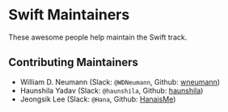 # Swift Maintainers

These awesome people help maintain the Swift track.

<!-- ## Senior Maintainers

TODO: add senior maintainers -->

## Contributing Maintainers

- William D. Neumann (Slack: `@WDNeumann`, Github: [wneumann](https://github.com/wneumann))
- Haunshila Yadav (Slack: `@haunshila`, Github: [haunshila](https://github.com/haunshila))
- Jeongsik Lee (Slack: `@Hana`, Github: [HanaisMe](https://github.com/HanaisMe))